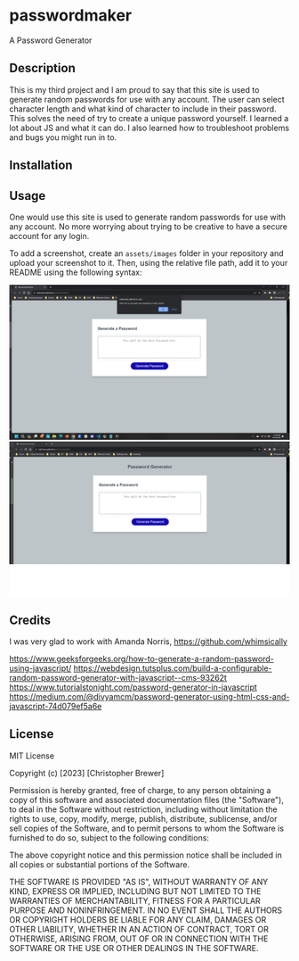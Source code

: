 # passwordmaker
A Password Generator

## Description

This is my third project and I am proud to say that this site is used to generate random passwords for use with any account. The user can select character length and what kind of character to include in their password. This solves the need of try to create a unique password yourself. I learned a lot about JS and what it can do. I also learned how to troubleshoot problems and bugs you might run in to.

## Installation

## Usage

One would use this site is used to generate random passwords for use with any account. No more worrying about trying to be creative to have a secure account for any login.


To add a screenshot, create an `assets/images` folder in your repository and upload your screenshot to it. Then, using the relative file path, add it to your README using the following syntax:

![Alt text](<assets/images/Screenshot 2023-10-05 125632.png>)
![Alt text](<assets/images/Screenshot 2023-10-05 125815.png>)

## Credits

I was very glad to work with Amanda Norris, https://github.com/whimsically  


https://www.geeksforgeeks.org/how-to-generate-a-random-password-using-javascript/
https://webdesign.tutsplus.com/build-a-configurable-random-password-generator-with-javascript--cms-93262t
https://www.tutorialstonight.com/password-generator-in-javascript
https://medium.com/@divyamcm/password-generator-using-html-css-and-javascript-74d079ef5a6e


## License

MIT License

Copyright (c) [2023] [Christopher Brewer]

Permission is hereby granted, free of charge, to any person obtaining a copy
of this software and associated documentation files (the "Software"), to deal
in the Software without restriction, including without limitation the rights
to use, copy, modify, merge, publish, distribute, sublicense, and/or sell
copies of the Software, and to permit persons to whom the Software is
furnished to do so, subject to the following conditions:

The above copyright notice and this permission notice shall be included in all
copies or substantial portions of the Software.

THE SOFTWARE IS PROVIDED "AS IS", WITHOUT WARRANTY OF ANY KIND, EXPRESS OR
IMPLIED, INCLUDING BUT NOT LIMITED TO THE WARRANTIES OF MERCHANTABILITY,
FITNESS FOR A PARTICULAR PURPOSE AND NONINFRINGEMENT. IN NO EVENT SHALL THE
AUTHORS OR COPYRIGHT HOLDERS BE LIABLE FOR ANY CLAIM, DAMAGES OR OTHER
LIABILITY, WHETHER IN AN ACTION OF CONTRACT, TORT OR OTHERWISE, ARISING FROM,
OUT OF OR IN CONNECTION WITH THE SOFTWARE OR THE USE OR OTHER DEALINGS IN THE
SOFTWARE.
